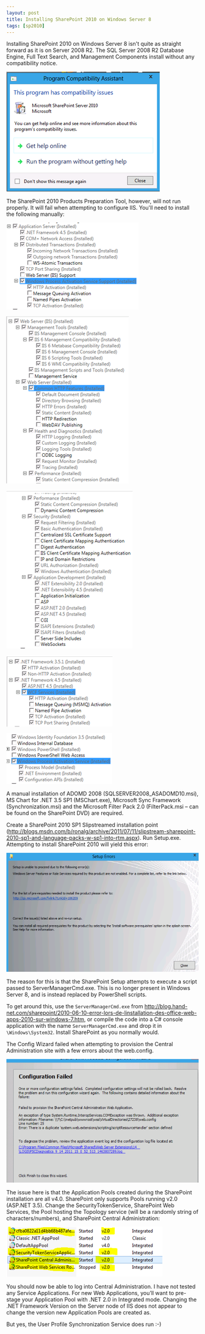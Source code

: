 ```yaml
---
layout: post
title: Installing SharePoint 2010 on Windows Server 8
tags: [sp2010]
---
```


Installing SharePoint 2010 on Windows Server 8 isn't quite as straight forward as it is on Server 2008 R2.  The SQL Server 2008 R2 Database Engine, Full Text Search, and Management Components install without any compatibility notice.

![image2](/assets/images/2011/09/image2.png)

The SharePoint 2010 Products Preparation Tool, however, will not run properly.  It will fail when attempting to configure IIS.  You'll need to install the following manually:

![image17](/assets/images/2011/09/image17.png)

![image20](/assets/images/2011/09/image20.png)

![image23](/assets/images/2011/09/image23.png)

![image26](/assets/images/2011/09/image26.png)

![image29](/assets/images/2011/09/image29.png)

A manual installation of ADOMD 2008 (SQLSERVER2008_ASADOMD10.msi), MS Chart for .NET 3.5 SP1 (MSChart.exe), Microsoft Sync Framework (Synchronization.msi) and the Microsoft Filter Pack 2.0 (FilterPack.msi – can be found on the SharePoint DVD) are required.

Create a SharePoint 2010 SP1 Slipstreamed installation point (http://blogs.msdn.com/b/ronalg/archive/2011/07/11/slipstream-sharepoint-2010-sp1-and-language-packs-w-sp1-into-rtm.aspx).  Run Setup.exe.  Attempting to install SharePoint 2010 will yield this error:

![image31](/assets/images/2011/09/image31.png)

The reason for this is that the SharePoint Setup attempts to execute a script passed to ServerManagerCmd.exe.  This is no longer present in Windows Server 8, and is instead replaced by PowerShell scripts.

To get around this, use the `ServerManagerCmd.exe` from http://blog.hand-net.com/sharepoint/2010-06-10-error-lors-de-linstallation-des-office-web-apps-2010-sur-windows-7.htm, or compile the code into a C# console application with the name `ServerManagerCmd.exe` and drop it in `\Windows\System32`.  Install SharePoint as you normally would.

The Config Wizard failed when attempting to provision the Central Administration site with a few errors about the web.config.

![image38](/assets/images/2011/09/image38.png)

The issue here is that the Application Pools created during the SharePoint installation are all v4.0.  SharePoint only supports Pools running v2.0 (ASP.NET 3.5).  Change the SecurityTokenService, SharePoint Web Services, the Pool hosting the Topology service (will be a randomly string of characters/numbers), and SharePoint Central Administration:

![image41](/assets/images/2011/09/image41.png)

You should now be able to log into Central Administration.  I have not tested any Service Applications.  For new Web Applications, you’ll want to pre-stage your Application Pool with .NET 2.0 in Integrated mode.  Changing the .NET Framework Version on the Server node of IIS does not appear to change the version new Application Pools are created as.

But yes, the User Profile Synchronization Service does run :-)